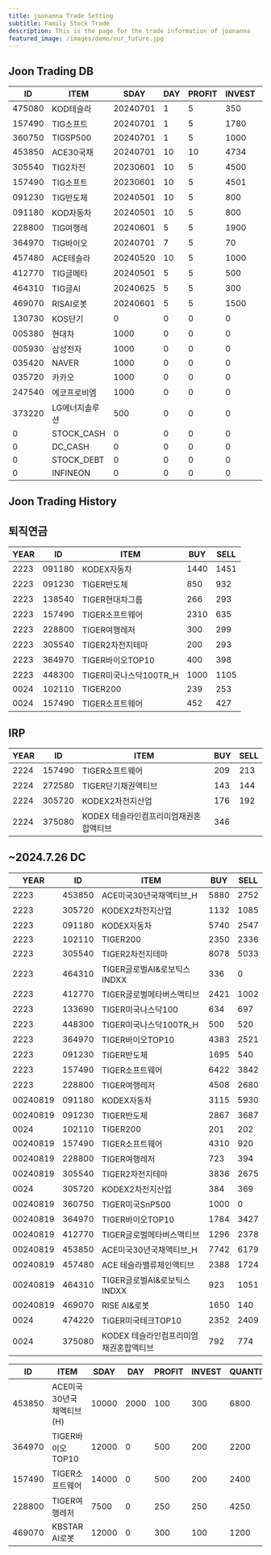 ```yaml
---
title: joonanna Trade Setting
subtitle: Family Stock Trade
description: This is the page for the trade information of joonanna
featured_image: /images/demo/our_future.jpg
---
```


## Joon Trading DB

|ID|ITEM |SDAY|DAY|PROFIT|INVEST|QUANTITY|BUY|SELL|
|--|-----|--|--|--|--|--|--|--|
|475080|KOD테슬라|20240701|1|5|350|352|0|0|
|157490|TIG소프트|20240701|1|5|1780|2132|982|1062|
|360750|TIGSP500|20240701|1|5|1000|542|0|0|
|453850|ACE30국채|20240701|10|10|4734|5600|8888|8931|
|305540|TIG2차전|20230601|10|5|4500|1848|7413|7708|
|157490|TIG소프트|20230601|10|5|4501|5300|6231|4762|
|091230|TIG반도체|20240501|10|5|800|191|3762|4227|
|091180|KOD자동차|20240501|10|5|800|390|8055|8477|
|228800|TIG여행레|20240601|5|5|1900|5041|3331|3074|
|364970|TIG바이오|20240701|7|5|70|99|6097|5946|
|457480|ACE테슬라|20240520|10|5|1000|860|1386|1724|
|412770|TIG글메타|20240501|5|5|500|524|3217|3380|
|464310|TIG글AI|20240625|5|5|300|253|959|1051|
|469070|RISAI로봇|20240601|5|5|1500|1679|150|140|
|130730|KOS단기|0|0|0|0|345|0|0|
|005380|현대차|1000|0|0|0|12|0|0|
|005930|삼성전자|1000|0|0|0|38|0|0|
|035420|NAVER|1000|0|0|0|19|0|0|
|035720|카카오|1000|0|0|0|82|0|0|
|247540|에코프로비엠|1000|0|0|0|16|0|0|
|373220|LG에너지솔루션|500|0|0|0|5|0|0|
|0|STOCK_CASH|0|0|0|0|91|0|0|
|0|DC_CASH|0|0|0|0|141|0|0|
|0|STOCK_DEBT|0|0|0|0|971|0|0|
|0|INFINEON|0|0|0|0|1184|0|0|

## Joon Trading History
## 퇴직연금
|YEAR|ID|ITEM |BUY|SELL|
|----|--|-----|---|----|
|2223|091180|KODEX자동차|1440|1451|
|2223|091230|TIGER반도체|850|932|
|2223|138540|TIGER현대차그룹|266|293|
|2223|157490|TIGER소프트웨어|2310|635|
|2223|228800|TIGER여행레저|300|299|
|2223|305540|TIGER2차전지테마|200|293|
|2223|364970|TIGER바이오TOP10|400|398|
|2223|448300|TIGER미국나스닥100TR_H|1000|1105|
|0024|102110|TIGER200|239|253| 
|0024|157490|TIGER소프트웨어|452|427|

## IRP
|YEAR|ID|ITEM |BUY|SELL|
|----|--|-----|---|----|
|2224|157490|TIGER소프트웨어|209|213|
|2224|272580|TIGER단기채권액티브|143|144| 
|2224|305720|KODEX2차전지산업|176|192|
|2224|375080|KODEX 테슬라인컴프리미엄채권혼합액티브|346||

##  ~2024.7.26 DC
|YEAR|ID|ITEM |BUY|SELL|
|----|--|-----|---|----|
|2223|453850|ACE미국30년국채액티브_H|5880|2752|
|2223|305720|KODEX2차전지산업|1132|1085|
|2223|091180|KODEX자동차|5740|2547|
|2223|102110|TIGER200|2350|2336| 
|2223|305540|TIGER2차전지테마|8078|5033|
|2223|464310|TIGER글로벌AI&로보틱스INDXX|336| 0|
|2223|412770|TIGER글로벌메타버스액티브|2421|1002| 
|2223|133690|TIGER미국나스닥100|634|697| 
|2223|448300|TIGER미국나스닥100TR_H|500|520|
|2223|364970|TIGER바이오TOP10|	4383|2521|
|2223|091230|TIGER반도체|1695|540|
|2223|157490|TIGER소프트웨어|6422|3842|
|2223|228800|TIGER여행레저|4508|2680|
|00240819|091180|KODEX자동차|3115|5930|
|00240819|091230|TIGER반도체|2867|3687|
|0024|102110|TIGER200|201|202| 
|00240819|157490|TIGER소프트웨어|4310|920|
|00240819|228800|TIGER여행레저|723|394|
|00240819|305540|TIGER2차전지테마|3836|2675|
|0024|305720|KODEX2차전지산업|384|369|
|00240819|360750|TIGER미국SnP500|1000|0|
|00240819|364970|TIGER바이오TOP10|1784|3427|
|00240819|412770|TIGER글로벌메타버스액티브|1296|2378| 
|00240819|453850|ACE미국30년국채액티브_H|7742|6179|
|00240819|457480|ACE 테슬라밸류체인액티브|2388|1724|
|00240819|464310|TIGER글로벌AI&로보틱스INDXX|923|1051|
|00240819|469070|RISE AI&로봇|1650|140|
|0024|474220|TiGER미국테크TOP10|2352|2409|
|0024|375080|KODEX 테슬라인컴프리미엄채권혼합액티브|792|774|



|ID|ITEM |SDAY|DAY|PROFIT|INVEST|QUANTITY|BUY|SELL|
|--|-----|--|--|--|--|--|--|--|
|453850|ACE미국30년국채액티브(H)|10000|2000|100|300|6800|0|0|
|364970|TIGER바이오TOP10|12000|0|500|200|2200|0|0|
|157490|TIGER소프트웨어|14000|0|500|200|2400|0|0|
|228800|TIGER여행레저|7500|0|250|250|4250|0|0|
|469070|KBSTAR AI로봇|12000|0|300|100|1200|0|0|

